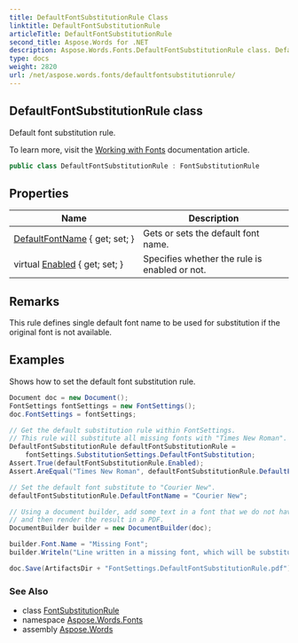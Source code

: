 ```yaml
---
title: DefaultFontSubstitutionRule Class
linktitle: DefaultFontSubstitutionRule
articleTitle: DefaultFontSubstitutionRule
second_title: Aspose.Words for .NET
description: Aspose.Words.Fonts.DefaultFontSubstitutionRule class. Default font substitution rule in C#.
type: docs
weight: 2820
url: /net/aspose.words.fonts/defaultfontsubstitutionrule/
---
```

## DefaultFontSubstitutionRule class

Default font substitution rule.

To learn more, visit the [Working with Fonts](https://docs.aspose.com/words/net/working-with-fonts/) documentation article.

```csharp
public class DefaultFontSubstitutionRule : FontSubstitutionRule
```

## Properties

| Name | Description |
| --- | --- |
| [DefaultFontName](../../aspose.words.fonts/defaultfontsubstitutionrule/defaultfontname/) { get; set; } | Gets or sets the default font name. |
| virtual [Enabled](../../aspose.words.fonts/fontsubstitutionrule/enabled/) { get; set; } | Specifies whether the rule is enabled or not. |

## Remarks

This rule defines single default font name to be used for substitution if the original font is not available.

## Examples

Shows how to set the default font substitution rule.

```csharp
Document doc = new Document();
FontSettings fontSettings = new FontSettings();
doc.FontSettings = fontSettings;

// Get the default substitution rule within FontSettings.
// This rule will substitute all missing fonts with "Times New Roman".
DefaultFontSubstitutionRule defaultFontSubstitutionRule =
    fontSettings.SubstitutionSettings.DefaultFontSubstitution;
Assert.True(defaultFontSubstitutionRule.Enabled);
Assert.AreEqual("Times New Roman", defaultFontSubstitutionRule.DefaultFontName);

// Set the default font substitute to "Courier New".
defaultFontSubstitutionRule.DefaultFontName = "Courier New";

// Using a document builder, add some text in a font that we do not have to see the substitution take place,
// and then render the result in a PDF.
DocumentBuilder builder = new DocumentBuilder(doc);

builder.Font.Name = "Missing Font";
builder.Writeln("Line written in a missing font, which will be substituted with Courier New.");

doc.Save(ArtifactsDir + "FontSettings.DefaultFontSubstitutionRule.pdf");
```

### See Also

* class [FontSubstitutionRule](../fontsubstitutionrule/)
* namespace [Aspose.Words.Fonts](../../aspose.words.fonts/)
* assembly [Aspose.Words](../../)
